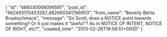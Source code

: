  {
   "id": "486030068099597",
   "post_id": "462493170453287_482690341766903",
   "from_name": "Beverly Berta Braakschmack",
   "message": "So Scott, does a NOTICE point towards something? Or it just makes it \"lawful\"? As in NOTICE OF INTENT, NOTICE OF RIGHT, etc?",
   "created_time": "2013-02-28T19:56:51+0000"
 }
